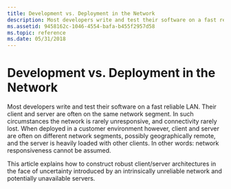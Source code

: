 ```yaml
---
title: Development vs. Deployment in the Network
description: Most developers write and test their software on a fast reliable LAN.
ms.assetid: 9458162c-1046-4554-bafa-b455f2957d58
ms.topic: reference
ms.date: 05/31/2018
---
```


# Development vs. Deployment in the Network

Most developers write and test their software on a fast reliable LAN. Their client and server are often on the same network segment. In such circumstances the network is rarely unresponsive, and connectivity rarely lost. When deployed in a customer environment however, client and server are often on different network segments, possibly geographically remote, and the server is heavily loaded with other clients. In other words: network responsiveness cannot be assumed.

This article explains how to construct robust client/server architectures in the face of uncertainty introduced by an intrinsically unreliable network and potentially unavailable servers.

 

 




